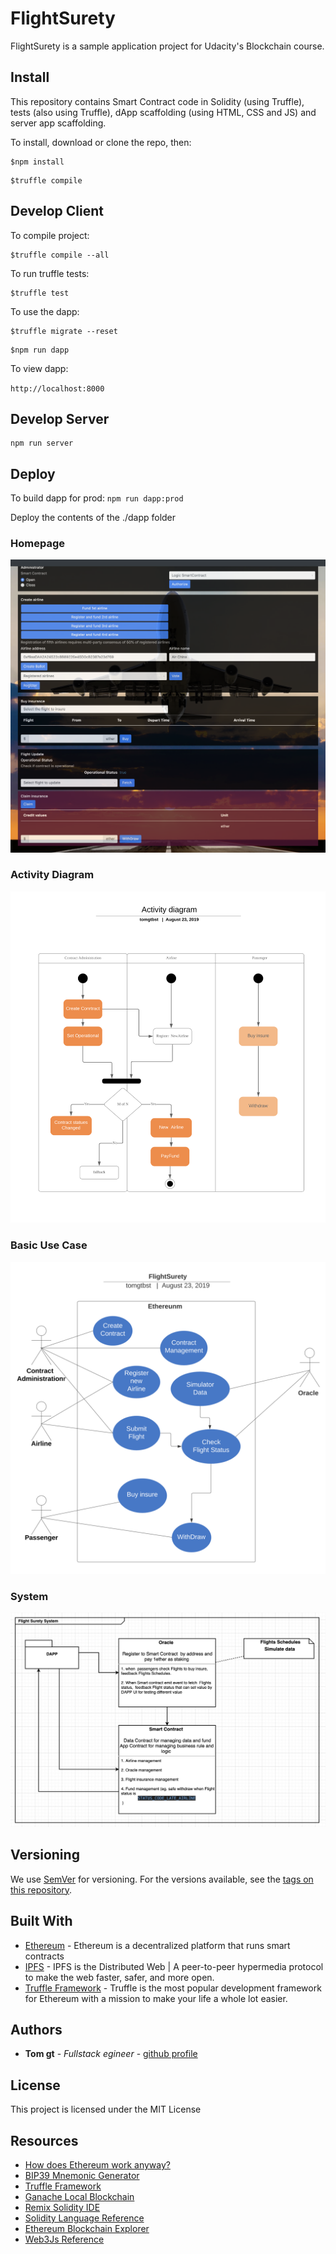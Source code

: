 # FlightSurety

FlightSurety is a sample application project for Udacity's Blockchain course.

## Install

This repository contains Smart Contract code in Solidity (using Truffle), tests (also using Truffle), dApp scaffolding (using HTML, CSS and JS) and server app scaffolding.

To install, download or clone the repo, then:

```
$npm install
```

```
$truffle compile
```

## Develop Client

To compile project:

```
$truffle compile --all
```

To run truffle tests:

```
$truffle test
```

To use the dapp:

```
$truffle migrate --reset
```

```
$npm run dapp
```

To view dapp:

`http://localhost:8000`

## Develop Server
```
npm run server
```

## Deploy

To build dapp for prod:
`npm run dapp:prod`

Deploy the contents of the ./dapp folder
### Homepage

![Homepage](img/homePage.png)

### Activity Diagram

![FlightSurety Activity Diagram](img/activityDiagram.png)

### Basic Use Case

![FlightSurety Basic Use Case ](img/basicUseCase.png)

### System

![FlightSurety Basic Use Case ](img/system.png)

## Versioning

We use [SemVer](http://semver.org/) for versioning. For the versions available, see the [tags on this repository](https://github.com/your/project/tags).

## Built With

* [Ethereum](https://www.ethereum.org/) - Ethereum is a decentralized platform that runs smart contracts
* [IPFS](https://ipfs.io/) - IPFS is the Distributed Web | A peer-to-peer hypermedia protocol
to make the web faster, safer, and more open.
* [Truffle Framework](http://truffleframework.com/) - Truffle is the most popular development framework for Ethereum with a mission to make your life a whole lot easier.

## Authors

* **Tom gt** - *Fullstack egineer* - [github profile](https://github.com/tomgtbst)

## License

This project is licensed under the MIT License

## Resources

* [How does Ethereum work anyway?](https://medium.com/@preethikasireddy/how-does-ethereum-work-anyway-22d1df506369)
* [BIP39 Mnemonic Generator](https://iancoleman.io/bip39/)
* [Truffle Framework](http://truffleframework.com/)
* [Ganache Local Blockchain](http://truffleframework.com/ganache/)
* [Remix Solidity IDE](https://remix.ethereum.org/)
* [Solidity Language Reference](http://solidity.readthedocs.io/en/v0.4.24/)
* [Ethereum Blockchain Explorer](https://etherscan.io/)
* [Web3Js Reference](https://github.com/ethereum/wiki/wiki/JavaScript-API)
